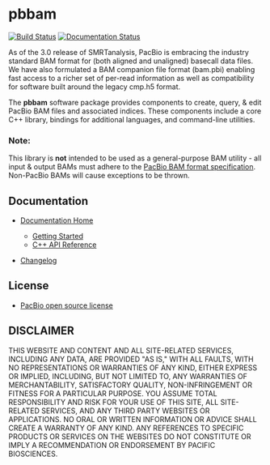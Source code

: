 # pbbam

[![Build Status](https://travis-ci.org/PacificBiosciences/pbbam.svg?branch=master)](https://travis-ci.org/PacificBiosciences/pbbam) [![Documentation Status](https://readthedocs.org/projects/pbbam/badge/?version=latest)](http://pbbam.readthedocs.org/en/latest/?badge=latest)
 
As of the 3.0 release of SMRTanalysis, PacBio is embracing the industry standard BAM
format for (both aligned and unaligned) basecall data files. We have also formulated
a BAM companion file format (bam.pbi) enabling fast access to a richer set of per-read
information as well as compatibility for software built around the legacy cmp.h5 format.
 
The **pbbam** software package provides components to create, query, & edit PacBio BAM
files and associated indices. These components include a core C++ library, bindings for
additional languages, and command-line utilities.

### Note:

This library is **not** intended to be used as a general-purpose BAM utility - all input & output BAMs must adhere to the [PacBio BAM format specification](https://github.com/PacificBiosciences/PacBioFileFormats/blob/3.0/BAM.rst). Non-PacBio BAMs will cause exceptions to be thrown.
 
##  Documentation

  - [Documentation Home](http://pbbam.readthedocs.org/en/latest/index.html)
    - [Getting Started](http://pbbam.readthedocs.org/en/latest/getting_started.html)
    - [C++ API Reference](http://pbbam.readthedocs.org/en/latest/api_reference.html)

  - [Changelog](https://github.com/PacificBiosciences/pbbam/blob/master/CHANGELOG.md)

## License

 - [PacBio open source license](https://github.com/PacificBiosciences/pbbam/blob/master/LICENSE.txt)

DISCLAIMER
----------
THIS WEBSITE AND CONTENT AND ALL SITE-RELATED SERVICES, INCLUDING ANY DATA, ARE PROVIDED "AS IS," WITH ALL FAULTS, WITH NO REPRESENTATIONS OR WARRANTIES OF ANY KIND, EITHER EXPRESS OR IMPLIED, INCLUDING, BUT NOT LIMITED TO, ANY WARRANTIES OF MERCHANTABILITY, SATISFACTORY QUALITY, NON-INFRINGEMENT OR FITNESS FOR A PARTICULAR PURPOSE. YOU ASSUME TOTAL RESPONSIBILITY AND RISK FOR YOUR USE OF THIS SITE, ALL SITE-RELATED SERVICES, AND ANY THIRD PARTY WEBSITES OR APPLICATIONS. NO ORAL OR WRITTEN INFORMATION OR ADVICE SHALL CREATE A WARRANTY OF ANY KIND. ANY REFERENCES TO SPECIFIC PRODUCTS OR SERVICES ON THE WEBSITES DO NOT CONSTITUTE OR IMPLY A RECOMMENDATION OR ENDORSEMENT BY PACIFIC BIOSCIENCES.

